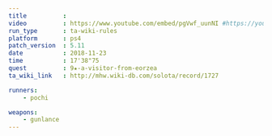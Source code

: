 ```yaml
---
title          :
video          : https://www.youtube.com/embed/pgVwf_uunNI #https://youtu.be/pgVwf_uunNI
run_type       : ta-wiki-rules
platform       : ps4
patch_version  : 5.11
date           : 2018-11-23
time           : 17'38"75
quest          : 9★-a-visitor-from-eorzea
ta_wiki_link   : http://mhw.wiki-db.com/solota/record/1727

runners:
    - pochi

weapons:
    - gunlance
---
```

